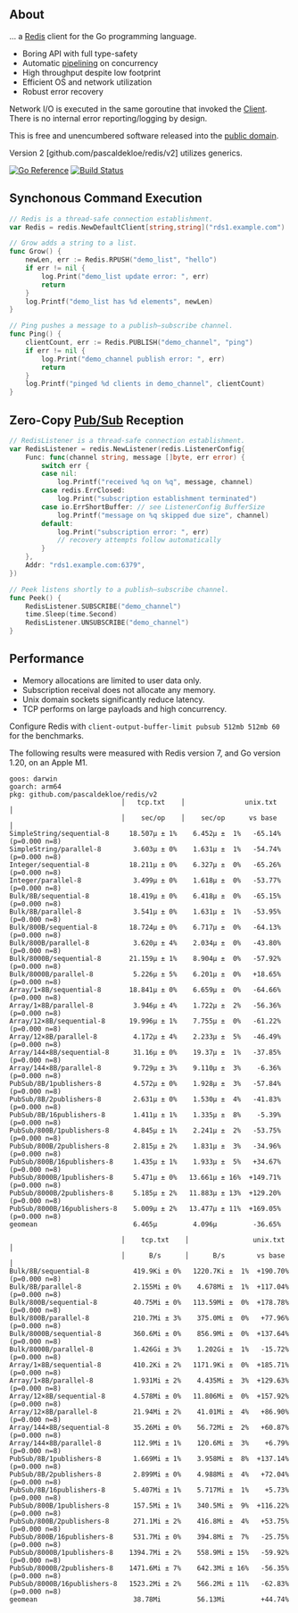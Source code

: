 ## About

… a [Redis](https://redis.io/topics/introduction) client for the Go programming
language.

* Boring API with full type-safety
* Automatic [pipelining](https://redis.io/topics/pipelining) on concurrency
* High throughput despite low footprint
* Efficient OS and network utilization
* Robust error recovery

Network I/O is executed in the same goroutine that invoked the 
[Client](https://godoc.org/github.com/pascaldekloe/redis#Client).
There is no internal error reporting/logging by design.

This is free and unencumbered software released into the
[public domain](https://creativecommons.org/publicdomain/zero/1.0).

Version 2 [github.com/pascaldekloe/redis/v2] utilizes generics.

[![Go Reference](https://pkg.go.dev/badge/github.com/pascaldekloe/redis/v2.svg)](https://pkg.go.dev/github.com/pascaldekloe/redis/v2)
[![Build Status](https://github.com/pascaldekloe/redis/actions/workflows/go.yml/badge.svg)](https://github.com/pascaldekloe/redis/actions/workflows/go.yml)


## Synchonous Command Execution

```go
// Redis is a thread-safe connection establishment.
var Redis = redis.NewDefaultClient[string,string]("rds1.example.com")

// Grow adds a string to a list.
func Grow() {
	newLen, err := Redis.RPUSH("demo_list", "hello")
	if err != nil {
		log.Print("demo_list update error: ", err)
		return
	}
	log.Printf("demo_list has %d elements", newLen)
}

// Ping pushes a message to a publish–subscribe channel.
func Ping() {
	clientCount, err := Redis.PUBLISH("demo_channel", "ping")
	if err != nil {
		log.Print("demo_channel publish error: ", err)
		return
	}
	log.Printf("pinged %d clients in demo_channel", clientCount)
}
```


## Zero-Copy [Pub/Sub](https://redis.io/topics/pubsub) Reception

```go
// RedisListener is a thread-safe connection establishment.
var RedisListener = redis.NewListener(redis.ListenerConfig{
	Func: func(channel string, message []byte, err error) {
		switch err {
		case nil:
			log.Printf("received %q on %q", message, channel)
		case redis.ErrClosed:
			log.Print("subscription establishment terminated")
		case io.ErrShortBuffer: // see ListenerConfig BufferSize
			log.Printf("message on %q skipped due size", channel)
		default:
			log.Print("subscription error: ", err)
			// recovery attempts follow automatically
		}
	},
	Addr: "rds1.example.com:6379",
})

// Peek listens shortly to a publish–subscribe channel.
func Peek() {
	RedisListener.SUBSCRIBE("demo_channel")
	time.Sleep(time.Second)
	RedisListener.UNSUBSCRIBE("demo_channel")
}
```


## Performance

* Memory allocations are limited to user data only.
* Subscription receival does not allocate any memory.
* Unix domain sockets significantly reduce latency.
* TCP performs on large payloads and high concurrency.

Configure Redis with `client-output-buffer-limit pubsub 512mb 512mb 60` for the benchmarks.

The following results were measured with Redis version 7, and Go version 1.20, on an Apple M1.

```
goos: darwin
goarch: arm64
pkg: github.com/pascaldekloe/redis/v2
                            │   tcp.txt    │               unix.txt                │
                            │    sec/op    │    sec/op      vs base                │
SimpleString/sequential-8     18.507µ ± 1%    6.452µ ±  1%   -65.14% (p=0.000 n=8)
SimpleString/parallel-8        3.603µ ± 0%    1.631µ ±  1%   -54.74% (p=0.000 n=8)
Integer/sequential-8          18.211µ ± 0%    6.327µ ±  0%   -65.26% (p=0.000 n=8)
Integer/parallel-8             3.499µ ± 0%    1.618µ ±  0%   -53.77% (p=0.000 n=8)
Bulk/8B/sequential-8          18.419µ ± 0%    6.418µ ±  0%   -65.15% (p=0.000 n=8)
Bulk/8B/parallel-8             3.541µ ± 0%    1.631µ ±  1%   -53.95% (p=0.000 n=8)
Bulk/800B/sequential-8        18.724µ ± 0%    6.717µ ±  0%   -64.13% (p=0.000 n=8)
Bulk/800B/parallel-8           3.620µ ± 4%    2.034µ ±  0%   -43.80% (p=0.000 n=8)
Bulk/8000B/sequential-8       21.159µ ± 1%    8.904µ ±  0%   -57.92% (p=0.000 n=8)
Bulk/8000B/parallel-8          5.226µ ± 5%    6.201µ ±  0%   +18.65% (p=0.000 n=8)
Array/1×8B/sequential-8       18.841µ ± 0%    6.659µ ±  0%   -64.66% (p=0.000 n=8)
Array/1×8B/parallel-8          3.946µ ± 4%    1.722µ ±  2%   -56.36% (p=0.000 n=8)
Array/12×8B/sequential-8      19.996µ ± 1%    7.755µ ±  0%   -61.22% (p=0.000 n=8)
Array/12×8B/parallel-8         4.172µ ± 4%    2.233µ ±  5%   -46.49% (p=0.000 n=8)
Array/144×8B/sequential-8      31.16µ ± 0%    19.37µ ±  1%   -37.85% (p=0.000 n=8)
Array/144×8B/parallel-8        9.729µ ± 3%    9.110µ ±  3%    -6.36% (p=0.000 n=8)
PubSub/8B/1publishers-8        4.572µ ± 0%    1.928µ ±  3%   -57.84% (p=0.000 n=8)
PubSub/8B/2publishers-8        2.631µ ± 0%    1.530µ ±  4%   -41.83% (p=0.000 n=8)
PubSub/8B/16publishers-8       1.411µ ± 1%    1.335µ ±  8%    -5.39% (p=0.000 n=8)
PubSub/800B/1publishers-8      4.845µ ± 1%    2.241µ ±  2%   -53.75% (p=0.000 n=8)
PubSub/800B/2publishers-8      2.815µ ± 2%    1.831µ ±  3%   -34.96% (p=0.000 n=8)
PubSub/800B/16publishers-8     1.435µ ± 1%    1.933µ ±  5%   +34.67% (p=0.000 n=8)
PubSub/8000B/1publishers-8     5.471µ ± 0%   13.661µ ± 16%  +149.71% (p=0.000 n=8)
PubSub/8000B/2publishers-8     5.185µ ± 2%   11.883µ ± 13%  +129.20% (p=0.000 n=8)
PubSub/8000B/16publishers-8    5.009µ ± 2%   13.477µ ± 11%  +169.05% (p=0.000 n=8)
geomean                        6.465µ         4.096µ         -36.65%

                            │    tcp.txt    │                unix.txt                │
                            │      B/s      │      B/s        vs base                │
Bulk/8B/sequential-8           419.9Ki ± 0%   1220.7Ki ±  1%  +190.70% (p=0.000 n=8)
Bulk/8B/parallel-8             2.155Mi ± 0%    4.678Mi ±  1%  +117.04% (p=0.000 n=8)
Bulk/800B/sequential-8         40.75Mi ± 0%   113.59Mi ±  0%  +178.78% (p=0.000 n=8)
Bulk/800B/parallel-8           210.7Mi ± 3%    375.0Mi ±  0%   +77.96% (p=0.000 n=8)
Bulk/8000B/sequential-8        360.6Mi ± 0%    856.9Mi ±  0%  +137.64% (p=0.000 n=8)
Bulk/8000B/parallel-8          1.426Gi ± 3%    1.202Gi ±  1%   -15.72% (p=0.000 n=8)
Array/1×8B/sequential-8        410.2Ki ± 2%   1171.9Ki ±  0%  +185.71% (p=0.000 n=8)
Array/1×8B/parallel-8          1.931Mi ± 2%    4.435Mi ±  3%  +129.63% (p=0.000 n=8)
Array/12×8B/sequential-8       4.578Mi ± 0%   11.806Mi ±  0%  +157.92% (p=0.000 n=8)
Array/12×8B/parallel-8         21.94Mi ± 2%    41.01Mi ±  4%   +86.90% (p=0.000 n=8)
Array/144×8B/sequential-8      35.26Mi ± 0%    56.72Mi ±  2%   +60.87% (p=0.000 n=8)
Array/144×8B/parallel-8        112.9Mi ± 1%    120.6Mi ±  3%    +6.79% (p=0.000 n=8)
PubSub/8B/1publishers-8        1.669Mi ± 1%    3.958Mi ±  8%  +137.14% (p=0.000 n=8)
PubSub/8B/2publishers-8        2.899Mi ± 0%    4.988Mi ±  4%   +72.04% (p=0.000 n=8)
PubSub/8B/16publishers-8       5.407Mi ± 1%    5.717Mi ±  1%    +5.73% (p=0.000 n=8)
PubSub/800B/1publishers-8      157.5Mi ± 1%    340.5Mi ±  9%  +116.22% (p=0.000 n=8)
PubSub/800B/2publishers-8      271.1Mi ± 2%    416.8Mi ±  4%   +53.75% (p=0.000 n=8)
PubSub/800B/16publishers-8     531.7Mi ± 0%    394.8Mi ±  7%   -25.75% (p=0.000 n=8)
PubSub/8000B/1publishers-8    1394.7Mi ± 2%    558.9Mi ± 15%   -59.92% (p=0.000 n=8)
PubSub/8000B/2publishers-8    1471.6Mi ± 7%    642.3Mi ± 16%   -56.35% (p=0.000 n=8)
PubSub/8000B/16publishers-8   1523.2Mi ± 2%    566.2Mi ± 11%   -62.83% (p=0.000 n=8)
geomean                        38.78Mi         56.13Mi         +44.74%
```
